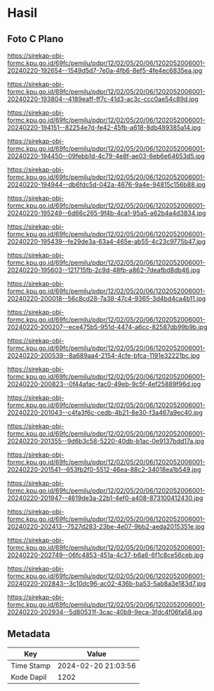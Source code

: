 # Hasil

## Foto C Plano

https://sirekap-obj-formc.kpu.go.id/69fc/pemilu/pdpr/12/02/05/20/06/1202052006001-20240220-192654--1549d5d7-7e0a-4fb6-8ef5-4fe4ec6835ea.jpg

https://sirekap-obj-formc.kpu.go.id/69fc/pemilu/pdpr/12/02/05/20/06/1202052006001-20240220-193804--4189eaff-ff7c-41d3-ac3c-ccc0ae54c89d.jpg

https://sirekap-obj-formc.kpu.go.id/69fc/pemilu/pdpr/12/02/05/20/06/1202052006001-20240220-194151--82254e7d-fe42-45fb-a618-8db489385a14.jpg

https://sirekap-obj-formc.kpu.go.id/69fc/pemilu/pdpr/12/02/05/20/06/1202052006001-20240220-194450--09febb1d-4c79-4e8f-ae03-6eb6e64653d5.jpg

https://sirekap-obj-formc.kpu.go.id/69fc/pemilu/pdpr/12/02/05/20/06/1202052006001-20240220-194944--db6fdc5d-042a-4676-9a4e-94815c156b88.jpg

https://sirekap-obj-formc.kpu.go.id/69fc/pemilu/pdpr/12/02/05/20/06/1202052006001-20240220-195249--6d66c265-9f4b-4ca1-95a5-a62b4a4d3834.jpg

https://sirekap-obj-formc.kpu.go.id/69fc/pemilu/pdpr/12/02/05/20/06/1202052006001-20240220-195439--fe29de3a-63a4-465e-ab55-4c23c9775b47.jpg

https://sirekap-obj-formc.kpu.go.id/69fc/pemilu/pdpr/12/02/05/20/06/1202052006001-20240220-195603--121715fb-2c9d-48fb-a862-7deafbd8db46.jpg

https://sirekap-obj-formc.kpu.go.id/69fc/pemilu/pdpr/12/02/05/20/06/1202052006001-20240220-200018--56c8cd28-7a38-47c4-9365-3d4bd4ca4b11.jpg

https://sirekap-obj-formc.kpu.go.id/69fc/pemilu/pdpr/12/02/05/20/06/1202052006001-20240220-200207--ece475b5-951d-4474-a6cc-82587db99b9b.jpg

https://sirekap-obj-formc.kpu.go.id/69fc/pemilu/pdpr/12/02/05/20/06/1202052006001-20240220-200539--8a689aa4-2154-4cfe-bfca-1191e32221bc.jpg

https://sirekap-obj-formc.kpu.go.id/69fc/pemilu/pdpr/12/02/05/20/06/1202052006001-20240220-200823--0f44afac-fac0-49eb-9c5f-4ef25889f96d.jpg

https://sirekap-obj-formc.kpu.go.id/69fc/pemilu/pdpr/12/02/05/20/06/1202052006001-20240220-201043--c4fa3f6c-cedb-4b21-8e30-f3a467a9ec40.jpg

https://sirekap-obj-formc.kpu.go.id/69fc/pemilu/pdpr/12/02/05/20/06/1202052006001-20240220-201355--9d6b3c58-5220-40db-b1ac-0e9137bdd17a.jpg

https://sirekap-obj-formc.kpu.go.id/69fc/pemilu/pdpr/12/02/05/20/06/1202052006001-20240220-201541--653fb2f0-5512-46ea-88c2-34018ea1b549.jpg

https://sirekap-obj-formc.kpu.go.id/69fc/pemilu/pdpr/12/02/05/20/06/1202052006001-20240220-201947--4619de3a-22b1-4ef0-a408-873100412430.jpg

https://sirekap-obj-formc.kpu.go.id/69fc/pemilu/pdpr/12/02/05/20/06/1202052006001-20240220-202413--7527d283-23be-4e07-9bb2-aeda2015351e.jpg

https://sirekap-obj-formc.kpu.go.id/69fc/pemilu/pdpr/12/02/05/20/06/1202052006001-20240220-202749--06fc4853-451a-4c37-b6a6-6f1c8ce56ceb.jpg

https://sirekap-obj-formc.kpu.go.id/69fc/pemilu/pdpr/12/02/05/20/06/1202052006001-20240220-202843--3c10dc96-ac02-436b-ba53-5ab8a3e183d7.jpg

https://sirekap-obj-formc.kpu.go.id/69fc/pemilu/pdpr/12/02/05/20/06/1202052006001-20240220-202934--5d80531f-3cac-40b9-9eca-3fdc4f06fa58.jpg


## Metadata

| Key        | Value               |
| ---------- | ------------------- |
| Time Stamp | 2024-02-20 21:03:56 |
| Kode Dapil | 1202                |



